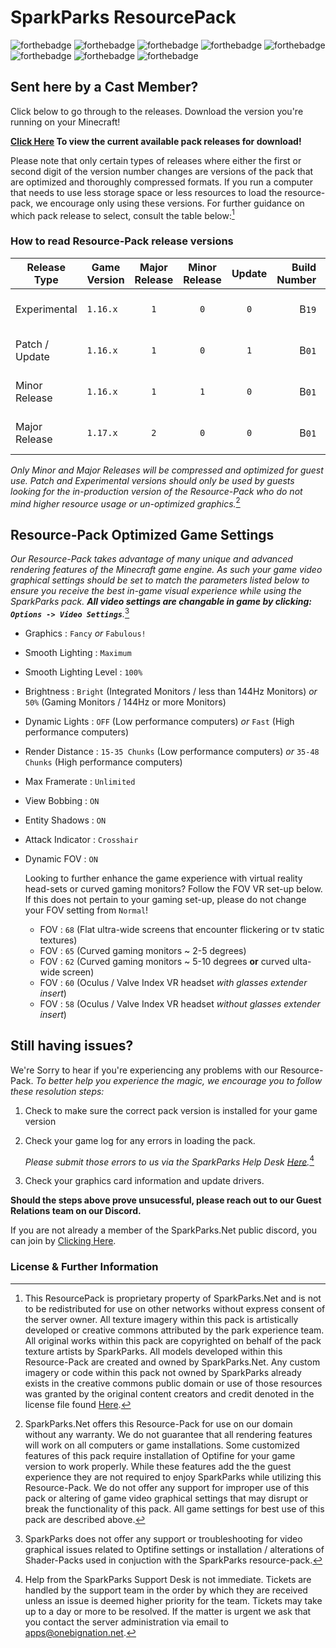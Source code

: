 # SparkParks ResourcePack
![forthebadge](https://forthebadge.com/images/badges/powered-by-overtime.svg)    ![forthebadge](https://forthebadge.com/images/badges/built-with-love.svg)    ![forthebadge](https://forthebadge.com/images/badges/not-a-bug-a-feature.svg)    ![forthebadge](https://forthebadge.com/images/badges/powered-by-black-magic.svg)    ![forthebadge](https://forthebadge.com/images/badges/contains-cat-gifs.svg)    ![forthebadge](https://forthebadge.com/images/badges/uses-git.svg)    ![forthebadge](https://forthebadge.com/images/badges/for-you.svg)    ![forthebadge](https://forthebadge.com/images/badges/certified-steve-bruhle.svg)
## Sent here by a Cast Member?
Click below to go through to the releases. Download the version you're running on your Minecraft!

**[Click Here](https://www.github.com/OneBigNation-Networks/SparkParks-ResourcePack/releases) To view the current available pack releases for download!**

Please note that only certain types of releases where either the first or second digit of the version number changes are versions of the pack that are optimized and thoroughly compressed formats. If you run a computer that needs to use less storage space or less resources to load the resource-pack, we encourage only using these versions. For further guidance on which pack release to select, consult the table below:[^1]

### How to read Resource-Pack release versions
Release Type | Game Version | Major Release | Minor Release | Update | Build Number | *Example Format*
------------ | ------------ | :-------------: | :-------------: | :------: | ------------: | --------------- |
Experimental | `1.16.x` | `1` | `0` | `0` | B`19` | *SparkParks RP 1.16.x 1.0.0 **B19***
Patch / Update | `1.16.x` | `1` | `0` | `1` | B`01` | *SparkParks RP 1.16.x 1.0.**1** B01*
Minor Release | `1.16.x` | `1` | `1` | `0` | B`01` | *SparkParks RP 1.16.x 1.**1**.0 B01*
Major Release | `1.17.x` | `2` | `0` | `0` | B`01` | *SparkParks RP 1.16.x **2**.0.0 B01*

*Only Minor and Major Releases will be compressed and optimized for guest use. Patch and Experimental versions should only be used by guests looking for the in-production version of the Resource-Pack who do not mind higher resource usage or un-optimized graphics.*[^2]

## Resource-Pack Optimized Game Settings
*Our Resource-Pack takes advantage of many unique and advanced rendering features of the Minecraft game engine. As such your game video graphical settings should be set to match the parameters listed below to ensure you receive the best in-game visual experience while using the SparkParks pack.
**All video settings are changable in game by clicking: `Options -> Video Settings`**.*[^3]
+ Graphics : `Fancy` *or* `Fabulous!`
+ Smooth Lighting : `Maximum`
+ Smooth Lighting Level : `100%`
+ Brightness : `Bright` (Integrated Monitors / less than 144Hz Monitors) *or* `50%` (Gaming Monitors / 144Hz or more Monitors)
+ Dynamic Lights : `OFF` (Low performance computers) *or* `Fast` (High performance computers)
+ Render Distance : `15-35 Chunks` (Low performance computers) *or* `35-48 Chunks` (High performance computers)
+ Max Framerate : `Unlimited`
+ View Bobbing : `ON`
+ Entity Shadows : `ON`
+ Attack Indicator : `Crosshair`
+ Dynamic FOV : `ON`
   
   Looking to further enhance the game experience with virtual reality head-sets or curved gaming monitors?  Follow the FOV VR set-up below. If this does not pertain to your gaming set-up, please do not change your FOV setting from `Normal`!
   + FOV : `68` (Flat ultra-wide screens that encounter flickering or tv static textures)
   + FOV : `65` (Curved gaming monitors ~ 2-5 degrees)
   + FOV : `62` (Curved gaming monitors ~ 5-10 degrees **or** curved ulta-wide screen)
   + FOV : `60` (Oculus / Valve Index VR headset *with glasses extender insert*)
   + FOV : `58` (Oculus / Valve Index VR headset *without glasses extender insert*)

## Still having issues?
We're Sorry to hear if you're experiencing any problems with our Resource-Pack.
*To better help you experience the magic, we encourage you to follow these resolution steps:*

1. Check to make sure the correct pack version is installed for your game version
2. Check your game log for any errors in loading the pack.

   *Please submit those errors to us via the SparkParks Help Desk [Here](https://support.onebignation.net/desk).*[^4]
3. Check your graphics card information and update drivers.

**Should the steps above prove unsucessful, please reach out to our Guest Relations team on our Discord.**

If you are not already a member of the SparkParks.Net public discord, you can join by [Clicking Here](https://discord.gg/GstPdt8).

### License & Further Information
[^1]: This ResourcePack is proprietary property of SparkParks.Net and is not to be redistributed for use on other networks without express consent of the server owner. All texture imagery within this pack is artistically developed or creative commons attributed by the park experience team. All original works within this pack are copyrighted on behalf of the pack texture artists by SparkParks. All models developed within this Resource-Pack are created and owned by SparkParks.Net.
Any custom imagery or code within this pack not owned by SparkParks already exists in the creative commons public domain or use of those resources was granted by the original content creators and credit denoted in the license file found [Here](https://www.github.com/OneBigNation-Networks/SparkParks-ResourcePack/license).
[^2]: SparkParks.Net offers this Resource-Pack for use on our domain without any warranty. We do not guarantee that all rendering features will work on all computers or game installations.  Some customized features of this pack require installation of Optifine for your game version to work properly. While these features add the the guest experience they are not required to enjoy SparkParks while utilizing this Resource-Pack. We do not offer any support for improper use of this pack or altering of game video graphical settings that may disrupt or break the functionality of this pack. All game settings for best use of this pack are described above.
[^3]: SparkParks does not offer any support or troubleshooting for video graphical issues related to Optifine settings or installation / alterations of Shader-Packs used in conjuction with the SparkParks resource-pack.
[^4]: Help from the SparkParks Support Desk is not immediate. Tickets are handled by the support team in the order by which they are received unless an issue is deemed higher priority for the team. Tickets may take up to a day or more to be resolved. If the matter is urgent we ask that you contact the server administration via email to apps@onebignation.net.
